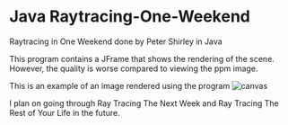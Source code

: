 # Java Raytracing-One-Weekend
Raytracing in One Weekend done by Peter Shirley in Java

This program contains a JFrame that shows the rendering of the scene. However, the quality is worse compared to viewing the ppm image.

This is an example of an image rendered using the program
![canvas](https://user-images.githubusercontent.com/62030812/117563122-cb16e380-b071-11eb-859e-2a5cdc65abcc.png)

I plan on going through Ray Tracing The Next Week and Ray Tracing The Rest of Your Life in the future.
